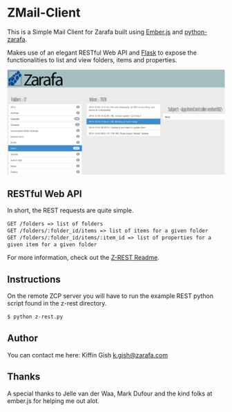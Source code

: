 # ZMail-Client

This is a Simple Mail Client for Zarafa built using [Ember.js](http://www.emberjs.com) and [python-zarafa](https://github.com/zarafagroupware/python-zarafa).

Makes use of an elegant RESTful Web API and [Flask](http://flask.pocoo.org/) to expose the functionalities to list and view folders, items and properties.

![](images/screenshot.png?raw=true)

## RESTful Web API

In short, the REST requests are quite simple.

```
GET /folders => list of folders
GET /folders/:folder_id/items => list of items for a given folder
GET /folders/:folder_id/items/:item_id => list of properties for a given item for a given folder
```

For more information, check out the [Z-REST Readme](z-rest/README-REST.md).

## Instructions

On the remote ZCP server you will have to run the example REST python script found in the z-rest directory.

```bash
$ python z-rest.py
```

## Author

You can contact me here: Kiffin Gish <k.gish@zarafa.com>

## Thanks

A special thanks to Jelle van der Waa, Mark Dufour and the kind folks at ember.js for helping me out alot.
